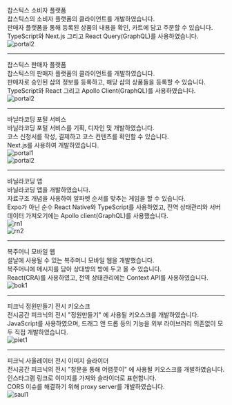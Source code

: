 찹스틱스 소비자 플랫폼  
찹스틱스의 소비자 플랫폼의 클라이언트를 개발하였습니다.  
판매자 플랫폼을 통해 등록된 상품의 내용을 확인, 카트에 담고 주문할 수 있습니다.  
TypeScript와 Next.js 그리고 React Query(GraphQL)를 사용하였습니다.  
![portal2](/chopsticks-consumer.gif)

---

찹스틱스 판매자 플랫폼  
찹스틱스의 판매자 플랫폼의 클라이언트를 개발하였습니다.  
판매자로 승인된 샵의 정보를 등록하고, 해당 샵의 상품들을 등록할 수 있습니다.  
TypeScript와 React 그리고 Apollo Client(GraphQL)를 사용하였습니다.  
![portal2](/chopsticks-seller.gif)

---

바닐라코딩 포털 서비스  
바닐라코딩 포털 서비스를 기획, 디자인 및 개발하였습니다.  
코스 신청서를 작성, 결제하고 코스 컨텐츠를 확인할 수 있습니다.  
Next.js를 사용하여 개발하였습니다.  
![portal1](/portal-1.png)  
![portal2](/portal-2.gif)

---

바닐라코딩 앱  
바닐라코딩 앱을 개발하였습니다.  
자료구조 개념을 사용하여 알파벳 순서를 맞추는 게임을 할 수 있습니다.  
Expo가 아닌 순수 React Native와 TypeScript를 사용하였고, 전역 상태관리와 서버 데이터 가져오기에는 Apollo client(GraphQL)를 사용했습니다.  
![rn1](/rn-1.png)  
![rn2](/rn-2.png)

---

복주머니 모바일 웹  
설날에 사용될 수 있는 복주머니 모바일 웹을 개발했습니다.  
복주머니에 메시지를 담아 상대방의 방에 두고 올 수 있습니다.  
React(CRA)를 사용하였고, 전역 상태관리에는 Context API를 사용하였습니다.
![bok1](/bok-1.png)

---

피크닉 정원만들기 전시 키오스크  
전시공간 피크닉의 전시 "정원만들기" 에 사용될 키오스크를 개발하였습니다.  
JavaScript를 사용하였으며, 드래그 앤 드롭 등의 기능을 외부 라이브러리 의존없이 모두 직접 개발하였습니다.  
![piet1](/piet-1.gif)

---

피크닉 사울레이터 전시 이미지 슬라이더  
전시공간 피크닉의 전시 "창문을 통해 어렴풋이" 에 사용될 키오스크를 개발하였습니다.  
인스타그램 링크로 이미지를 가져와 슬라이더로 표현합니다.  
CORS 이슈를 해결하기 위해 proxy server를 개발하였습니다.  
![saul1](/saul-1.gif)
